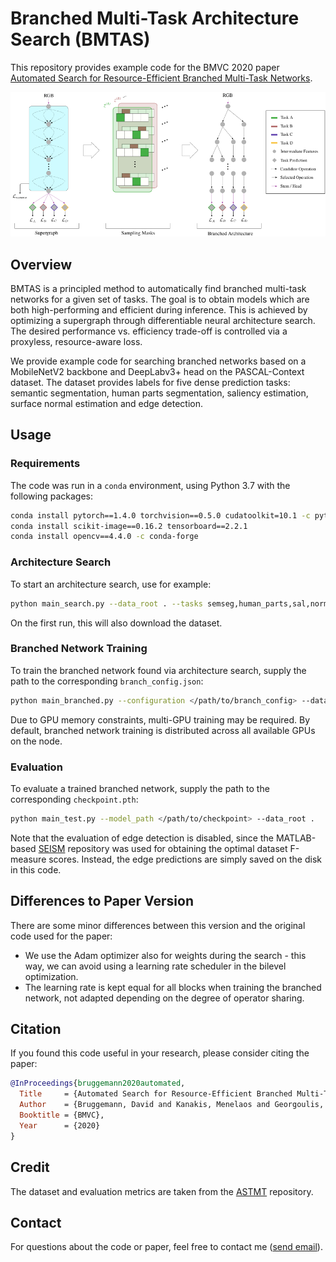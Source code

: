 # Branched Multi-Task Architecture Search (BMTAS)

This repository provides example code for the BMVC 2020 paper [Automated Search for Resource-Efficient Branched Multi-Task Networks](https://arxiv.org/abs/2008.10292).

<img src="./docs/teaser.png" width="900"/>

## Overview

BMTAS is a principled method to automatically find branched multi-task networks for a given set of tasks. The goal is to obtain models which are both high-performing and efficient during inference. This is achieved by optimizing a supergraph through differentiable neural architecture search. The desired performance vs. efficiency trade-off is controlled via a proxyless, resource-aware loss.

We provide example code for searching branched networks based on a MobileNetV2 backbone and DeepLabv3+ head on the PASCAL-Context dataset. The dataset provides labels for five dense prediction tasks: semantic segmentation, human parts segmentation, saliency estimation, surface normal estimation and edge detection.

## Usage

### Requirements

The code was run in a `conda` environment, using Python 3.7 with the following packages:

```bash
conda install pytorch==1.4.0 torchvision==0.5.0 cudatoolkit=10.1 -c pytorch
conda install scikit-image==0.16.2 tensorboard==2.2.1
conda install opencv==4.4.0 -c conda-forge
```

### Architecture Search

To start an architecture search, use for example:

```bash
python main_search.py --data_root . --tasks semseg,human_parts,sal,normals,edge --resource_loss_weight 0.05
```

On the first run, this will also download the dataset.

### Branched Network Training

To train the branched network found via architecture search, supply the path to the corresponding `branch_config.json`:

```bash
python main_branched.py --configuration </path/to/branch_config> --data_root . --tasks semseg,human_parts,sal,normals,edge
```

Due to GPU memory constraints, multi-GPU training may be required. By default, branched network training is distributed across all available GPUs on the node.

### Evaluation

To evaluate a trained branched network, supply the path to the corresponding `checkpoint.pth`:

```bash
python main_test.py --model_path </path/to/checkpoint> --data_root .
```

Note that the evaluation of edge detection is disabled, since the MATLAB-based [SEISM](https://github.com/jponttuset/seism) repository was used for obtaining the optimal dataset F-measure scores. Instead, the edge predictions are simply saved on the disk in this code.

## Differences to Paper Version

There are some minor differences between this version and the original code used for the paper:
- We use the Adam optimizer also for weights during the search - this way, we can avoid using a learning rate scheduler in the bilevel optimization.
- The learning rate is kept equal for all blocks when training the branched network, not adapted depending on the degree of operator sharing.

## Citation

If you found this code useful in your research, please consider citing the paper:

```bibtex
@InProceedings{bruggemann2020automated,
  Title     = {Automated Search for Resource-Efficient Branched Multi-Task Networks},
  Author    = {Bruggemann, David and Kanakis, Menelaos and Georgoulis, Stamatios and Van Gool, Luc},
  Booktitle = {BMVC},
  Year      = {2020}
}
```

## Credit

The dataset and evaluation metrics are taken from the [ASTMT](https://github.com/facebookresearch/astmt) repository.

## Contact

For questions about the code or paper, feel free to contact me ([send email](mailto:brdavid@vision.ee.ethz.ch)).
